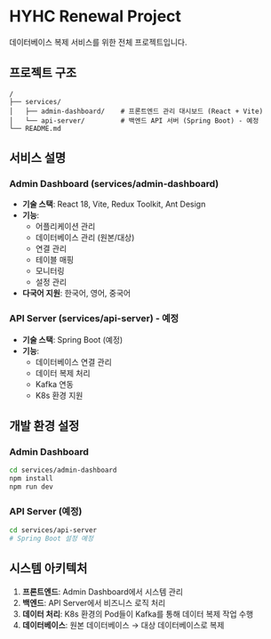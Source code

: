 # HYHC Renewal Project

데이터베이스 복제 서비스를 위한 전체 프로젝트입니다.

## 프로젝트 구조

```
/
├── services/
│   ├── admin-dashboard/    # 프론트엔드 관리 대시보드 (React + Vite)
│   └── api-server/         # 백엔드 API 서버 (Spring Boot) - 예정
└── README.md
```

## 서비스 설명

### Admin Dashboard (services/admin-dashboard)
- **기술 스택**: React 18, Vite, Redux Toolkit, Ant Design
- **기능**: 
  - 어플리케이션 관리
  - 데이터베이스 관리 (원본/대상)
  - 연결 관리
  - 테이블 매핑
  - 모니터링
  - 설정 관리
- **다국어 지원**: 한국어, 영어, 중국어

### API Server (services/api-server) - 예정
- **기술 스택**: Spring Boot (예정)
- **기능**: 
  - 데이터베이스 연결 관리
  - 데이터 복제 처리
  - Kafka 연동
  - K8s 환경 지원

## 개발 환경 설정

### Admin Dashboard
```bash
cd services/admin-dashboard
npm install
npm run dev
```

### API Server (예정)
```bash
cd services/api-server
# Spring Boot 설정 예정
```

## 시스템 아키텍처

1. **프론트엔드**: Admin Dashboard에서 시스템 관리
2. **백엔드**: API Server에서 비즈니스 로직 처리
3. **데이터 처리**: K8s 환경의 Pod들이 Kafka를 통해 데이터 복제 작업 수행
4. **데이터베이스**: 원본 데이터베이스 → 대상 데이터베이스로 복제